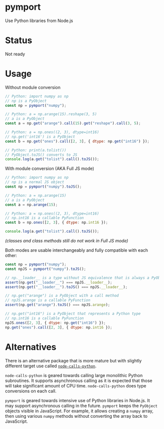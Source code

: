 # pymport

Use Python libraries from Node.js

# Status

Not ready

# Usage

Without module conversion

```js
// Python: import numpy as np
// np is a PyObject
const np = pymport("numpy");

// Python: a = np.arange(15).reshape(3, 5)
// a is a PyObject
const a = np.get("arange").call(15).get("reshape").call(3, 5);

// Python: a = np.ones((2, 3), dtype=int16)
// np.get('int16') is a PyObject
const b = np.get("ones").call([2, 3], { dtype: np.get("int16") });

// Python: print(a.tolist())
// PyObject.toJS() converts to JS
console.log(a.get("tolist").call().toJS());
```

With module conversion (AKA Full JS mode)

```js
// Python: import numpy as np
// np is a normal JS object
const np = pymport("numpy").toJS();

// Python: a = np.arange(15)
// a is a PyObject
const a = np.arange(15);

// Python: a = np.ones((2, 3), dtype=int16)
// np.int16 is a callable PyFunction
const b = np.ones([2, 3], { dtype: np.int16 });

console.log(a.get("tolist").call().toJS());
```

_(classes and class methods still do not work in Full JS mode)_

Both modes are usable interchangeably and fully compatible with each other:

```js
const np = pymport("numpy");
const npJS = pymport("numpy").toJS();

// np.__loader__ is a type without JS equivalence that is always a PyObject
assert(np.get("__loader__") === npJS.__loader__);
assert(np.get("__loader__").toJS() === npJS.__loader__);

// np.get("arange") is a PyObject with a call method
// npJS.arange is a callable PyFunction
assert(np.get("arange").toJS() === npJS.arange);

// np.get("int16") is a PyObject that represents a Python type
// np.int16 is a callable PyFunction
npJS.ones([2, 3], { dtype: np.get("int16") });
np.get("ones").call([2, 3], { dtype: np.int16 });
```

# Alternatives

There is an alternative package that is more mature but with slightly different target use called [`node-calls-python`](https://github.com/hmenyus/node-calls-python).

`node-calls-python` is geared towards calling large monolithic Python subroutines. It supports asynchronous calling as it is expected that those will take significant amount of CPU time. `node-calls-python` does type conversions on each call.

`pymport` is geared towards intensive use of Python libraries in Node.js. It may support asynchronous calling in the future. `pymport` keeps the `PyObject` objects visible in JavaScript. For example, it allows creating a `numpy` array, then using various `numpy` methods without converting the array back to JavaScript.
